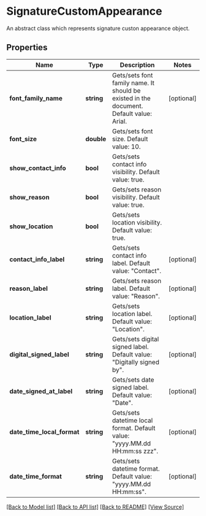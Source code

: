 ﻿# SignatureCustomAppearance
An abstract class which represents signature custon appearance object.

## Properties
Name | Type | Description | Notes
------------ | ------------- | ------------- | -------------
**font_family_name** | **string** | Gets/sets font family name. It should be existed in the document. Default value: Arial. | [optional]
**font_size** | **double** | Gets/sets font size. Default value: 10. | 
**show_contact_info** | **bool** | Gets/sets contact info visibility. Default value: true. | 
**show_reason** | **bool** | Gets/sets reason visibility. Default value: true. | 
**show_location** | **bool** | Gets/sets location visibility. Default value: true. | 
**contact_info_label** | **string** | Gets/sets contact info label. Default value: "Contact". | [optional]
**reason_label** | **string** | Gets/sets reason label. Default value: "Reason". | [optional]
**location_label** | **string** | Gets/sets location label. Default value: "Location". | [optional]
**digital_signed_label** | **string** | Gets/sets digital signed label. Default value: "Digitally signed by". | [optional]
**date_signed_at_label** | **string** | Gets/sets date signed label. Default value: "Date". | [optional]
**date_time_local_format** | **string** | Gets/sets datetime local format. Default value: "yyyy.MM.dd HH:mm:ss zzz". | [optional]
**date_time_format** | **string** | Gets/sets datetime format. Default value: "yyyy.MM.dd HH:mm:ss". | [optional]

[[Back to Model list]](../README.md#documentation-for-models) [[Back to API list]](../README.md#documentation-for-api-endpoints) [[Back to README]](../README.md) [[View Source]](../src/Aspose/PDF/Model/SignatureCustomAppearance.php)


